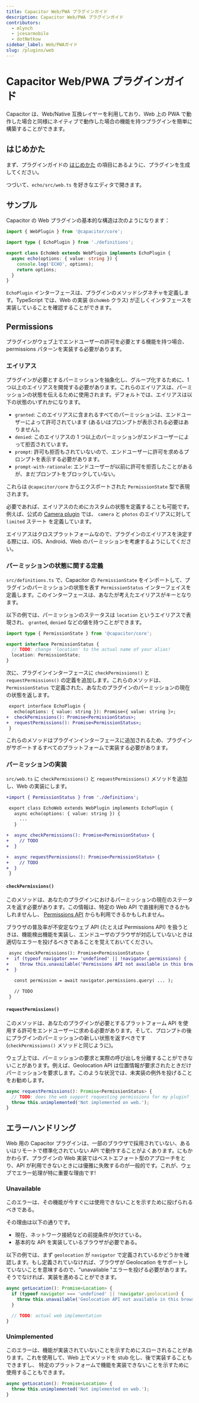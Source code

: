 ```yaml
---
title: Capacitor Web/PWA プラグインガイド
description: Capacitor Web/PWA プラグインガイド
contributors:
  - mlynch
  - jcesarmobile
  - dotNetkow
sidebar_label: Web/PWAガイド
slug: /plugins/web
---
```


# Capacitor Web/PWA プラグインガイド

Capacitor は、Web/Native 互換レイヤーを利用しており、Web 上の PWA で動作した場合と同様にネイティブで動作した場合の機能を持つプラグインを簡単に構築することができます。

## はじめかた

まず、プラグインガイドの [はじめかた](/docs/plugins/creating-plugins#plugin-generator) の項目にあるように、プラグインを生成してください。

つづいて、`echo/src/web.ts` を好きなエディタで開きます。

## サンプル

Capacitor の Web プラグインの基本的な構造は次のようになります：

```typescript
import { WebPlugin } from '@capacitor/core';

import type { EchoPlugin } from './definitions';

export class EchoWeb extends WebPlugin implements EchoPlugin {
  async echo(options: { value: string }) {
    console.log('ECHO', options);
    return options;
  }
}
```

`EchoPlugin` インターフェースは、プラグインのメソッドシグネチャを定義します。TypeScript では、Web の実装 (`EchoWeb` クラス) が正しくインタフェースを実装していることを確認することができます。

## Permissions

プラグインがウェブ上でエンドユーザーの許可を必要とする機能を持つ場合、permissions パターンを実装する必要があります。

### エイリアス

プラグインが必要とするパーミッションを抽象化し、グループ化するために、1 つ以上のエイリアスを開発する必要があります。これらのエイリアスは、パーミッションの状態を伝えるために使用されます。デフォルトでは、エイリアスは以下の状態のいずれかになります。

- `granted`: このエイリアスに含まれるすべてのパーミッションは、エンドユーザーによって許可されています (あるいはプロンプトが表示される必要はありません)。
- `denied`: このエイリアスの 1 つ以上のパーミッションがエンドユーザーによって拒否されています。
- `prompt`: 許可も拒否もされていないので、エンドユーザーに許可を求めるプロンプトを表示する必要があります。
- `prompt-with-rationale`: エンドユーザーが以前に許可を拒否したことがあるが、まだプロンプトをブロックしていない。

これらは `@capacitor/core` からエクスポートされた `PermissionState` 型で表現されます。

必要であれば、エイリアスのためにカスタムの状態を定義することも可能です。例えば、公式の [Camera plugin](/docs/apis/camera) では、 `camera` と `photos` のエイリアスに対して `limited` ステート を定義しています。

エイリアスはクロスプラットフォームなので、プラグインのエイリアスを決定する際には、iOS、Android、Web のパーミッションを考慮するようにしてください。

### パーミッションの状態に関する定義

`src/definitions.ts` で、Capacitor の `PermissionState` をインポートして、プラグインのパーミッションの状態を表す `PermissionStatus` インターフェイスを定義します。このインターフェースは、あなたが考えたエイリアスがキーとなります。

以下の例では、パーミッションのステータスは `location` というエイリアスで表現され、 `granted`, `denied` などの値を持つことができます。

```typescript
import type { PermissionState } from '@capacitor/core';

export interface PermissionStatus {
  // TODO: change 'location' to the actual name of your alias!
  location: PermissionState;
}
```

次に、プラグインインターフェースに `checkPermissions()` と `requestPermissions()` の定義を追加します。これらのメソッドは、 `PermissionStatus` で定義された、あなたのプラグインのパーミッションの現在の状態を返します。

```diff
 export interface EchoPlugin {
   echo(options: { value: string }): Promise<{ value: string }>;
+  checkPermissions(): Promise<PermissionStatus>;
+  requestPermissions(): Promise<PermissionStatus>;
 }
```

これらのメソッドはプラグインインターフェースに追加されるため、プラグインがサポートするすべてのプラットフォームで実装する必要があります。

### パーミッションの実装

`src/web.ts` に `checkPermissions()` と `requestPermissions()` メソッドを追加し、Web の実装にします。

```diff
+import { PermissionStatus } from './definitions';

 export class EchoWeb extends WebPlugin implements EchoPlugin {
   async echo(options: { value: string }) {
     ...
   }

+  async checkPermissions(): Promise<PermissionStatus> {
+    // TODO
+  }

+  async requestPermissions(): Promise<PermissionStatus> {
+    // TODO
+  }
 }
```

#### `checkPermissions()`

このメソッドは、あなたのプラグインにおけるパーミッションの現在のステータスを返す必要があります。この情報は、特定の Web API で直接利用できるかもしれませんし、 [Permissions API](https://developer.mozilla.org/en-US/docs/Web/API/Permissions_API) からも利用できるかもしれません。

ブラウザの普及率が不安定なウェブ API (たとえば Permissions API) を扱うときは、機能検出機能を実装し、エンドユーザのブラウザが対応していないときは適切なエラーを投げるべきであることを覚えておいてください。

```diff
 async checkPermissions(): Promise<PermissionStatus> {
+  if (typeof navigator === 'undefined' || !navigator.permissions) {
+    throw this.unavailable('Permissions API not available in this browser.');
+  }

   const permission = await navigator.permissions.query( ... );

   // TODO
 }
```

#### `requestPermissions()`

このメソッドは、あなたのプラグインが必要とするプラットフォーム API を使用する許可をエンドユーザーに求める必要があります。そして、プロンプトの後にプラグインのパーミッションの新しい状態を返すべきです (`checkPermissions()` メソッドと同じように)。

ウェブ上では、パーミッションの要求と実際の呼び出しを分離することができないことがあります。例えば、Geolocation API は位置情報が要求されたときだけパーミッションを要求します。このような状況では、未実装の例外を投げることをお勧めします。

```typescript
async requestPermissions(): Promise<PermissionStatus> {
  // TODO: does the web support requesting permissions for my plugin?
  throw this.unimplemented('Not implemented on web.');
}
```

## エラーハンドリング

Web 用の Capacitor プラグインは、一部のブラウザで採用されていない、あるいはリモートで標準化されていない API で動作することがよくあります。にもかかわらず、プラグインの Web 実装ではベストエフォート型のアプローチをとり、API が利用できないときには優雅に失敗するのが一般的です。これが、ウェブでエラー処理が特に重要な理由です!

### Unavailable

このエラーは、その機能が今すぐには使用できないことを示すために投げられるべきである。

その理由は以下の通りです。

- 現在、ネットワーク接続などの前提条件が欠けている。
- 基本的な API を実装しているブラウザが必要である。

以下の例では、まず `geolocation` が `navigator` で定義されているかどうかを確認します。もし定義されていなければ、ブラウザが Geolocation をサポートしていないことを意味するので、"unavailable "エラーを投げる必要があります。そうでなければ、実装を進めることができます。

```typescript
async getLocation(): Promise<Location> {
  if (typeof navigator === 'undefined' || !navigator.geolocation) {
    throw this.unavailable('Geolocation API not available in this browser.');
  }

  // TODO: actual web implementation
}

```

### Unimplemented

このエラーは、機能が実装されていないことを示すためにスローされることがあります。これを使用して、Web 上でメソッドを stub 化し、後で実装することもできますし、 特定のプラットフォームで機能を実装できないことを示すために使用することもできます。

```typescript
async getLocation(): Promise<Location> {
  throw this.unimplemented('Not implemented on web.');
}
```

